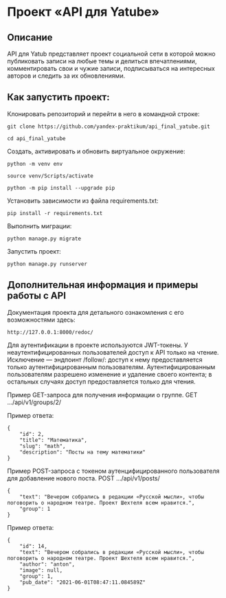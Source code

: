 # Проект «API для Yatube»
## Описание
API для Yatub представляет проект социальной сети в которой можно публиковать записи на любые темы и делиться впечатлениями, комментировать свои и чужие записи, подписываться на интересных авторов и следить за их обновлениями.
## Как запустить проект:

Клонировать репозиторий и перейти в него в командной строке:

```
git clone https://github.com/yandex-praktikum/api_final_yatube.git
```

```
cd api_final_yatube
```

Cоздать, активировать и обновить виртуальное окружение:

```
python -m venv env
```
```
source venv/Scripts/activate
```
```
python -m pip install --upgrade pip
```
Установить зависимости из файла requirements.txt:
```
pip install -r requirements.txt
```

Выполнить миграции:

```
python manage.py migrate
```

Запустить проект:

```
python manage.py runserver
```
## Дополнительная информация и примеры работы с API
Документация проекта для детального ознакомления с его возможностями здесь:
```
http://127.0.0.1:8000/redoc/
```
Для аутентификации в проекте используются JWT-токены.
У неаутентифицированных пользователей доступ к API только на чтение. Исключение — эндпоинт /follow/: доступ к нему предоставляется только аутентифицированным пользователям.
Аутентифицированным пользователям разрешено изменение и удаление своего контента; в остальных случаях доступ предоставляется только для чтения.

Пример GET-запроса для получения информации о группе.
GET .../api/v1/groups/2/

Пример ответа:
```
{
    "id": 2,
    "title": "Математика",
    "slug": "math",
    "description": "Посты на тему математики"
} 
```
Пример POST-запроса с токеном аутенцифицированного пользователя для добавление нового поста.
POST .../api/v1/posts/

```
{
    "text": "Вечером собрались в редакции «Русской мысли», чтобы поговорить о народном театре. Проект Шехтеля всем нравится.",
    "group": 1
} 
```
Пример ответа:
```
{
    "id": 14,
    "text": "Вечером собрались в редакции «Русской мысли», чтобы поговорить о народном театре. Проект Шехтеля всем нравится.",
    "author": "anton",
    "image": null,
    "group": 1,
    "pub_date": "2021-06-01T08:47:11.084589Z"
} 
```
